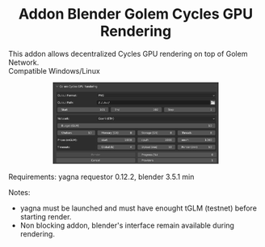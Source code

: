 <h1 align="center">Addon Blender Golem Cycles GPU Rendering</h1>

This addon allows decentralized Cycles GPU rendering on top of Golem Network.  
Compatible Windows/Linux

<p align="center">
	<img src="panel.png" width="65%"> 
</p>

Requirements: yagna requestor 0.12.2, blender 3.5.1 min

Notes:
 - yagna must be launched and must have enought tGLM (testnet) before starting render.
 - Non blocking addon, blender's interface remain available during rendering.
